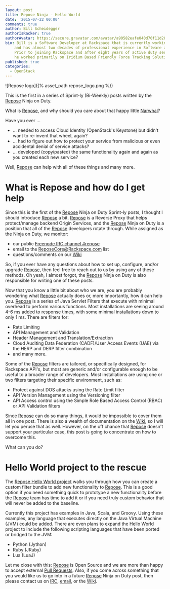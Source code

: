```yaml
---
layout: post
title: Repose Ninja - Hello World
date: '2015-07-22 00:00'
comments: true
author: Bill Scheidegger
authorIsRacker: true
authorAvatar: https://secure.gravatar.com/avatar/a90582eafe040d70f11d28b39078a1a6
bio: Bill is a Software Developer at Rackspace that is currently working on the open source Repose project
    and has almost two decades of professional experience in Software and Systems design.
    Prior to joining Rackspace and after eight years of active duty service in the USAF,
    he worked primarily on Iridium Based Friendly Force Tracking Solutions for the US Military.
published: true
categories:
  - OpenStack
---
```


![Repose logo]({% asset_path repose_logo.png %})

This is the first in a series of Sprint-ly (Bi-Weekly) posts written by the [Repose][repose] Ninja on Duty.

What is [Repose][repose], and why should you care about that happy little [Narwhal][narwhal]?

Have you ever ...

* ... needed to access Cloud Identity (OpenStack's Keystone) but didn't want to re-invent that wheel, again?
* ... had to figure out how to protect your service from malicious or even accidental denial of service attacks?  
* ... developed (copy/pasted) the same functionality again and again as you created each new service?

Well, [Repose][repose] can help with all of these things and many more.

<!-- more -->

# What is Repose and how do I get help
Since this is the first of the [Repose][repose] Ninja on Duty Sprint-ly posts, I thought I should introduce
[Repose][repose] a bit.
[Repose][repose] is a Reverse Proxy that helps protect/manage backend Origin Services,
and the [Repose][repose] Ninja on Duty is a position that all of the [Repose][repose] developers rotate through.
While assigned as the Ninja on Duty, we monitor:

* our public [Freenode IRC channel #repose][irc]
* email to the [ReposeCore@Rackspace.com][email] list
* questions/comments on our [Wiki][wiki]

So, if you ever have any questions about how to set up, configure, and/or upgrade [Repose][repose],
then feel free to reach out to us by using any of these methods.
Oh yeah, I almost forgot, the [Repose][repose] Ninja on Duty is also responsible for writing one of these posts.

Now that you know a little bit about who we are, you are probably wondering what [Repose][repose] actually does or, more
importantly, how it can help you.
[Repose][repose] is a series of Java Servlet Filters that execute with minimal overhead to perform various functions.
Most installations are seeing around 4-6 ms added to response times, with some minimal installations down to only 1 ms.
There are filters for:

* Rate Limiting
* API Management and Validation
* Header Management and Translation/Extraction
* Cloud Auditing Data Federation (CADF)/User Access Events (UAE) via the HERP and DERP filter combination
* and many more.

Some of the [Repose][repose] filters are tailored, or specifically designed, for Rackspace API's,
but most are generic and/or configurable enough to be useful to a broader range of developers.
Most installations are using one or two filters targeting their specific environment, such as:

* Protect against DOS attacks using the Rate Limit filter
* API Version Management using the Versioning filter
* API Access control using the Simple Role Based Access Control (RBAC) or API Validation filters

Since [Repose][repose] can do so many things, it would be impossible to cover them all in one post.
There is also a wealth of documentation on the [Wiki][wiki], so I will let you peruse that as well.
However, on the off chance that [Repose][repose] doesn't support your particular case,
this post is going to concentrate on how to overcome this.

What can you do?

# Hello World project to the rescue
The [Repose Hello World project](https://github.com/rackerlabs/repose-hello-world) walks you through how you can create a
custom filter bundle to add new functionality to [Repose][repose].
This is a good option if you need something quick to prototype a new functionality before the [Repose][repose] team has
time to add it or if you need truly custom behavior that will never be added to the baseline.

Currently this project has examples in Java, Scala, and Groovy.
Using these examples, any language that executes directly on the Java Virtual Machine (JVM) could be added.
There are even plans to expand the Hello World project to include the following scripting languages that have been
ported or bridged to the JVM:

* Python (Jython)
* Ruby (JRuby)
* Lua (LuaJ)

Let me close with this: [Repose][repose] is Open Source and we are more than happy to accept external [Pull Requests][github].
Also, if you come across something that you would like us to go into in a future [Repose][repose] Ninja on Duty post,
then please contact us on [IRC][irc], [email][email], or the [Wiki][wiki].

[repose]: http://www.OpenRepose.org/
[wiki]: http://wiki.OpenRepose.org/
[github]: https://github.com/rackerlabs/repose
[email]: mailto:ReposeCore@Rackspace.com
[irc]: irc://irc.freenode.net:6667/repose
[narwhal]: https://www.worldwildlife.org/stories/unicorn-of-the-sea-narwhal-facts
